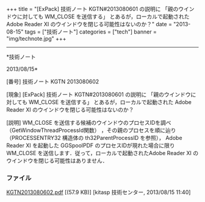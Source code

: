﻿+++
title = "[ExPack] 技術ノート KGTN#2013080601 の説明に 「親のウインドウに対しても WM_CLOSE を送信する」 とあるが，ローカルで起動された Adobe Reader XI のウインドウを閉じる可能性はないのか？"
date = "2013-08-15"
tags = ["技術ノート"]
categories = ["tech"]
banner = "img/technote.jpg"
+++

-----------------------------------------------------------------------------------------------------------------------------

*技術ノート

2013/08/15*


[番号]
技術ノート KGTN 2013080602

[現象]
[ExPack] 技術ノート KGTN#2013080601 の説明に
「親のウインドウに対しても WM_CLOSE を送信する」
とあるが，ローカルで起動された Adobe Reader XI
のウインドウを閉じる可能性はないのか？

[説明]
WM_CLOSE を送信する候補のウインドウのプロセスIDを調べ
（GetWindowThreadProcessId関数） ，その親のプロセスを順に辿り
（PROCESSENTRY32 構造体の th32ParentProcessID を参照）， Adobe Reader XI
を起動した GGSpoolPDF のプロセスIDが現れた場合に限り WM_CLOSE
を送信します．従って，ローカルで起動されたAdobe Reader XI
のウインドウを閉じる可能性はありません．


### ファイル

 
 


[KGTN2013080602.pdf](http://techreport.kitasp.net/attachments/download/1360/KGTN2013080602.pdf)
 [(57.9 KB)] [kitasp 技術センター, 2013/08/15
11:40]


 


 

